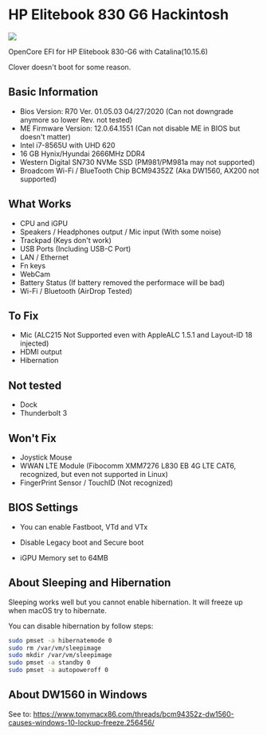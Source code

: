 # HP Elitebook 830 G6 Hackintosh

![](https://tva1.sinaimg.cn/large/007S8ZIlgy1gi2agfk1frj31hc0u013g.jpg)

OpenCore EFI for HP Elitebook 830-G6 with Catalina(10.15.6)

Clover doesn't boot for some reason.

## Basic Information

- Bios Version: R70 Ver. 01.05.03  04/27/2020 (Can not downgrade anymore so lower Rev. not tested)
- ME Firmware Version: 12.0.64.1551 (Can not disable ME in BIOS but doesn't matter)
- Intel i7-8565U with UHD 620
- 16 GB Hynix/Hyundai 2666MHz DDR4
- Western Digital SN730 NVMe SSD (PM981/PM981a may not supported)
- Broadcom Wi-Fi / BlueTooth Chip BCM94352Z (Aka DW1560, AX200 not supported)

## What Works

- CPU and iGPU
- Speakers /  Headphones output / Mic input (With some noise)
- Trackpad (Keys don't work)
- USB Ports (Including USB-C Port)
- LAN / Ethernet
- Fn keys
- WebCam
- Battery Status (If battery removed the performace will be bad)
- Wi-Fi / Bluetooth (AirDrop Tested)

## To Fix

- Mic (ALC215 Not Supported even with AppleALC 1.5.1 and Layout-ID 18 injected)
- HDMI output
- Hibernation

## Not tested

- Dock
- Thunderbolt 3

## Won't Fix

- Joystick Mouse
- WWAN LTE Module (Fibocomm XMM7276 L830 EB 4G LTE CAT6, recognized, but even not supported in Linux)
- FingerPrint Sensor / TouchID (Not recognized)

## BIOS Settings

- You can enable Fastboot, VTd and VTx

- Disable Legacy boot and Secure boot

- iGPU Memory set to 64MB

## About Sleeping and Hibernation

Sleeping works well but you cannot enable hibernation. It will freeze up when macOS try to hibernate.

You can disable hibernation by follow steps:

```bash
sudo pmset -a hibernatemode 0
sudo rm /var/vm/sleepimage
sudo mkdir /var/vm/sleepimage
sudo pmset -a standby 0
sudo pmset -a autopoweroff 0
```

## About DW1560 in Windows

See to: https://www.tonymacx86.com/threads/bcm94352z-dw1560-causes-windows-10-lockup-freeze.256456/